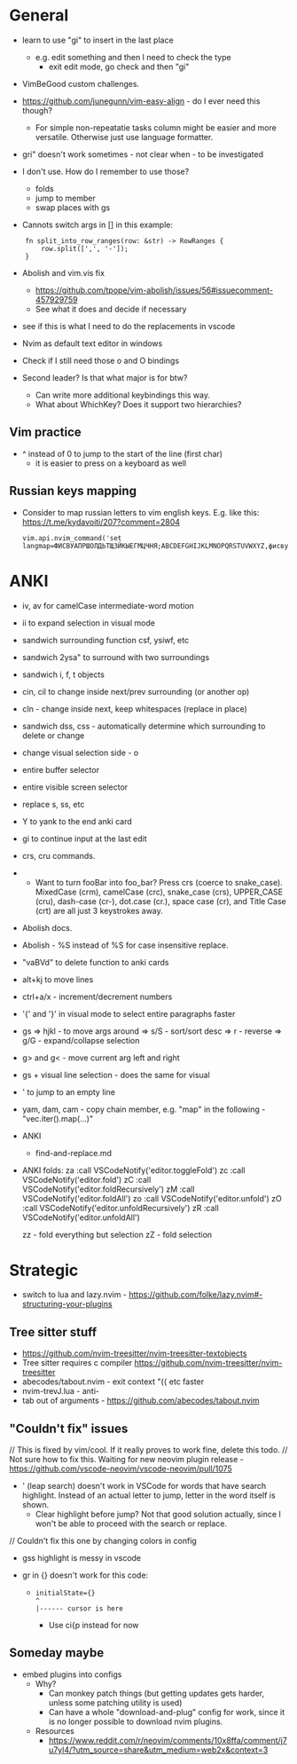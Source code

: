 # General

- learn to use "gi" to insert in the last place
  - e.g. edit something and then I need to check the type
    - exit edit mode, go check and then "gi"
 
- VimBeGood custom challenges.
- https://github.com/junegunn/vim-easy-align - do I ever need this though? 
  - For simple non-repeatatie tasks column might be easier and more versatile. Otherwise just use language formatter.

- gri" doesn't work sometimes - not clear when - to be investigated

- I don't use. How do I remember to use those?
  - folds
  - jump to member
  - swap places with gs


- Cannots switch args in [] in this example:
```
    fn split_into_row_ranges(row: &str) -> RowRanges {
        row.split([',', '-']);
    }
```
- Abolish and vim.vis fix
  - https://github.com/tpope/vim-abolish/issues/56#issuecomment-457929759
  - See what it does and decide if necessary
- see if this is what I need to do the replacements in vscode
- Nvim as default text editor in windows
- Check if I still need those <leader>o and <leader>O bindings

- Second leader? Is that what major is for btw?
  - Can write more additional keybindings this way.
  - What about WhichKey? Does it support two hierarchies?

## Vim practice
- ^ instead of 0 to jump to the start of the line (first char)
  - it is easier to press on a keyboard as well

## Russian keys mapping

- Consider to map russian letters to vim english keys. E.g. like this:
  https://t.me/kydavoiti/207?comment=2804
  ```
  vim.api.nvim_command('set langmap=ФИСВУАПРШОЛДЬТЩЗЙКЫЕГМЦЧНЯ;ABCDEFGHIJKLMNOPQRSTUVWXYZ,фисвуапршолдьтщзйкыегмцчня;abcdefghijklmnopqrstuvwxyz')
  ```

# ANKI

- iv, av for camelCase intermediate-word motion
- ii to expand selection in visual mode
- sandwich surrounding function csf, ysiwf, etc
- sandwich 2ysa" to surround with two surroundings
- sandwich i, f, t objects
- cin<surrounding>, cil<surrounding> to change inside next/prev surrounding (or another op)
- cIn<surrounding> - change inside next, keep whitespaces (replace in place)
- sandwich dss, css - automatically determine which surrounding to delete or change

- change visual selection side - o
- entire buffer selector
- entire visible screen selector
- replace <leader>s, <leader><leader>ss, etc
- Y to yank to the end anki card
- gi to continue input at the last edit
- crs, cru commands.
- - Want to turn fooBar into foo_bar? Press crs (coerce to snake_case). MixedCase (crm), camelCase (crc), snake_case (crs), UPPER_CASE (cru), dash-case (cr-), dot.case (cr.), space case (cr<space>), and Title Case (crt) are all just 3 keystrokes away.
- Abolish docs.
- Abolish - %S instead of %S for case insensitive replace.
- "vaBVd" to delete function to anki cards
- alt+kj to move lines
- ctrl+a/x - increment/decrement numbers
- '{' and '}' in visual mode to select entire paragraphs faster
- gs 
  => hjkl - to move args around
	=> s/S  - sort/sort desc
  => r    - reverse
  => g/G  - expand/collapse selection
- g> and g< - move current arg left and right
- gs + visual line selection - does the same for visual
- '<space><space> to jump to an empty line
- yam, dam, cam - copy chain member, e.g. "map" in the following - "vec.iter().map(...)"

- ANKI

  - find-and-replace.md

- ANKI folds:
  za :call VSCodeNotify('editor.toggleFold')<CR>
  zc :call VSCodeNotify('editor.fold')<CR>
  zC :call VSCodeNotify('editor.foldRecursively')<CR>
  zM :call VSCodeNotify('editor.foldAll')<CR>
  zo :call VSCodeNotify('editor.unfold')<CR>
  zO :call VSCodeNotify('editor.unfoldRecursively')<CR>
  zR :call VSCodeNotify('editor.unfoldAll')<CR>
  
  zz - fold everything but selection
  zZ - fold selection

# Strategic

- switch to lua and lazy.nvim - https://github.com/folke/lazy.nvim#-structuring-your-plugins

## Tree sitter stuff

- https://github.com/nvim-treesitter/nvim-treesitter-textobjects
- Tree sitter requires c compiler https://github.com/nvim-treesitter/nvim-treesitter
- abecodes/tabout.nvim - exit context "({ etc faster
- nvim-trevJ.lua - anti-<S-J>
- tab out of arguments - https://github.com/abecodes/tabout.nvim

## "Couldn't fix" issues

// This is fixed by vim/cool. If it really proves to work fine, delete this todo.
// Not sure how to fix this. Waiting for new neovim plugin release - https://github.com/vscode-neovim/vscode-neovim/pull/1075
- ' (leap search) doesn't work in VSCode for words that have search highlight. Instead of an actual letter to jump, letter in the word itself is shown.
  - Clear highlight before jump? Not that good solution actually, since I won't be able to proceed with the search or replace.

// Couldn't fix this one by changing colors in config
- gss highlight is messy in vscode

- gr in {} doesn't work for this code:
  - ```
    initialState={}
    ^
    |------ cursor is here
    ```
    - Use ci{<Esc>p instead for now

## Someday maybe
- embed plugins into configs
  - Why?
    - Can monkey patch things (but getting updates gets harder, unless some patching utility is used)
    - Can have a whole "download-and-plug" config for work, since it is no longer possible to download nvim plugins.
  - Resources
    - https://www.reddit.com/r/neovim/comments/10x8ffa/comment/j7u7yl4/?utm_source=share&utm_medium=web2x&context=3
